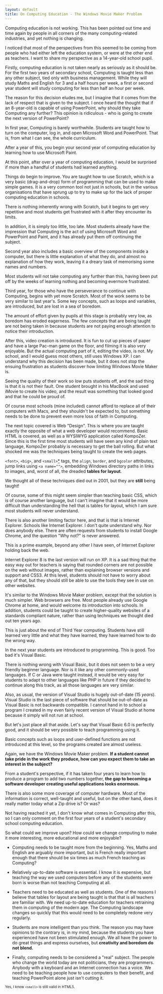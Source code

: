 ```yaml
---
layout: default
title: On Computing Education - The Windows Movie Maker Problem
---
```


Computing education is not working. This has been pointed out time and time again by people in all corners of the many computing-related industries, and yet nothing is changing.

I noticed that most of the perspectives from this seemed to be coming from people who had either left the education system, or were at the other end as teachers. I want to share my perspective as a 14-year-old school pupil.

Firstly, computing education is not taken nearly as seriously as it should be. For the first two years of secondary school, Computing is taught less than any other subject, tied only with business management. While they will study Maths and English for 3 and a half hours per week, a first or second year student will study computing for less than half an hour per week.

The reason for this decision eludes me, but I imagine that it comes from the lack of respect that is given to the subject. I once heard the thought that if an 8-year-old is capable of using PowerPoint, why should they take Computing any further? This opinion is ridiculous - who is going to create the next version of PowerPoint?

In first year, Computing is barely worthwhile. Students are taught how to turn on the computer, log in, and open Microsoft Word and PowerPoint. That is, from what I can see, the whole curriculum.

After a year of this, you begin your second year of computing education by learning how to use Microsoft Paint.

At this point, after over a year of computing education, I would be surprised if more than a handful of students had learned anything.

Things do begin to improve. You are taught how to use Scratch, which is a very basic (drag-and-drop) form of programming that can be used to make simple games. It is a very common tool not just in schools, but in the various organisations that have sprung up to try to make up for the lack of proper computing education in schools.

There is nothing inherently wrong with Scratch, but it begins to get very repetitive and most students get frustrated with it after they encounter its limits.

In addition, it is simply too little, too late. Most students already have the impression that Computing is the act of using Microsoft Word and PowerPoint and Paint, and it has already put them off continuing the subject.

Second year also includes a basic overview of the components inside a computer, but there is little explanation of what they do, and almost no explanation of how they work, leaving it a dreary task of memorising some names and numbers.

Most students will not take computing any further than this, having been put off by the weeks of learning nothing and becoming evermore frustrated.

Third year, for those who have the perseverance to continue with Computing, begins with yet more Scratch. Most of the work seems to be very similar to last year's. Some key concepts, such as loops and variables, are introduced, but are lost in a sea of boredom.

The amount of effort given by pupils at this stage is probably very low, as boredom has eroded eagerness. The few concepts that are being taught are not being taken in because students are not paying enough attention to notice their introduction.

After this, video creation is introduced. It is fun to cut up pieces of paper and have a large Pac-man game on the floor, and filming it is also very enjoyable. But the actual computing part of it, editing the video, is not. My school, and I would guess most others, still uses Windows XP. I can understand why this decision has been made, but it does not stop the ensuing frustration as students discover how limiting Windows Movie Maker is.

Seeing the quality of their work so low puts students off, and the sad thing is that it is not their fault. One student brought in his MacBook and used iMovie to create his video, and the result was something that looked good and that he could be proud of.

Of course most schools (mine included) cannot afford to replace all of their computers with Macs, and they shouldn't be expected to, but something needs to be done to prevent even more loss of faith in Computing.

The next topic covered is Web "Design". This is where you are taught exactly the opposite of what a web developer would recommend. Basic HTML is covered, as well as a WYSIWYG application called KompoZer. Since this is the first time most students will have seen any kind of plain text language, KompoZer probably is necessary to get the ball rolling. But what shocked me was the techniques being taught to create the web pages.

`<font>`, `<big>`, and `<small>`[\*](#small-tag-footnote "Footnote") tags, the `align`, `border`, and `bgcolor` attributes, jump links using `<a name="">`, embedding Windows directory paths in links to images, and, worst of all, the dreaded **tables for layout**.

We thought all of these techniques died out in 2001, but they are **still** being taught!

Of course, some of this might seem simpler than teaching basic CSS, which is of course another language, but I can't imagine that it would be more difficult than understanding the hell that is tables for layout, which I am sure most students will never understand.

There is also another limiting factor here, and that is that is Internet Explorer. Schools like Internet Explorer. I don't quite understand why. Nor does anybody else. There are often requests from students to install Google Chrome, and the question "Why not?" is never answered.

This is a prime example, beyond any other I have seen, of Internet Explorer holding back the web. 

Internet Explorer 8 is the last version will run on XP. It is a sad thing that the easy way out for teachers is saying that rounded corners are not possible on the web without images, rather than explaining browser versions and support and CSS3. At this level, students should not have to worry about any of that, but they should still be able to use the tools they see in use on other websites.

It's similar to the Windows Movie Maker problem, except that the solution is much simpler. Web browsers are free. Most people already use Google Chrome at home, and would welcome its introduction into schools. In addition, students could be taught to create higher-quality websites of a standards compliant nature, rather than using techniques we thought died out ten years ago.

This is just about the end of Third Year computing. Students have still learned very little and what they have learned, they have learned how to do the wrong way.

In the next year students are introduced to programming. This is good. Too bad it's Visual Basic.

There is nothing wrong with Visual Basic, but it does not seem to be a very friendly beginner language. Nor is it like any other commonly-used languages. If C or Java were taught instead, it would be very easy for students to adapt to other languages like PHP in future if they decided to continue along this track, as all those languages are very similar.

Also, as usual, the version of Visual Studio is hugely out-of-date (15 _years_). Visual Studio is the last piece of software that should be out-of-date as Visual Basic is not backwards compatible. I cannot hand in to school a program I created in my even fairly recent version of Visual Studio at home because it simply will not run at school.

But let's just place all that aside. Let's say that Visual Basic 6.0 is perfectly good, and it should be very possible to teach programming using it.

Basic concepts such as loops and user-defined functions are not introduced at this level, so the programs created are almost useless.

Again, we have the Windows Movie Maker problem. **If a student cannot take pride in the work they produce, how can you expect them to take an interest in the subject?**

From a student's perspective, if it has taken four years to learn how to produce a program to add two numbers together, **the gap to becoming a software developer creating useful applications looks enormous.**

There is also some more coverage of computer hardware. Most of the information is correct, well-taught and useful, but on the other hand, does it really matter today what a Zip drive is? Or was?

Not having reached it yet, I don't know what comes in Computing after this, so I can only comment on the first four years of a student's secondary school computing education.

So what could we improve upon? How could we change computing to make it more interesting, more educational and more enjoyable?

- Computing needs to be taught more from the beginning. Yes, Maths and English are arguably more important, but is French really important enough that there should be six times as much French teaching as Computing?

- Relatively up-to-date software is essential. I know it is expensive, but teaching the way we used computers before any of the students were born is worse than not teaching Computing at all.

- Teachers need to be educated as well as students. One of the reasons I believe that tables for layout are being taught is that that is all teachers are familiar with. We need up-to-date education for teachers retraining them in computing of the modern age. The Computing landscape changes so quickly that this would need to be completely redone very regularly.

- Students are more intelligent than you think. The reason you may have opinions to the contrary is, in my mind, because the students you have experienced have not been stimulated enough. We all have the power to do great things and express ourselves, but **creativity and boredom do not blend.**

- Finally, computing needs to be considered a "real" subject. The people who change the world today are not politicians, they are programmers. Anybody with a keyboard and an Internet connection has a voice. We need to be teaching people how to use computers to their benefit, and teaching PowerPoint alone just isn't cutting it.

<small id="small-tag-footnote" class="footnote">Yes, I know `<small>` is still valid in HTML5.</small>
